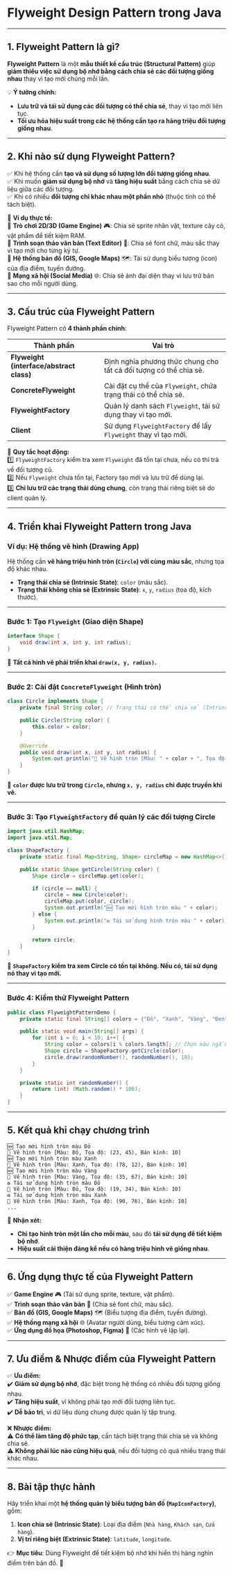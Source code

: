 # **Flyweight Design Pattern trong Java**

---

## **1. Flyweight Pattern là gì?**
**Flyweight Pattern** là một **mẫu thiết kế cấu trúc (Structural Pattern)** giúp **giảm thiểu việc sử dụng bộ nhớ bằng cách chia sẻ các đối tượng giống nhau** thay vì tạo mới chúng mỗi lần.

💡 **Ý tưởng chính:**
- **Lưu trữ và tái sử dụng các đối tượng có thể chia sẻ**, thay vì tạo mới liên tục.
- **Tối ưu hóa hiệu suất trong các hệ thống cần tạo ra hàng triệu đối tượng giống nhau**.

---

## **2. Khi nào sử dụng Flyweight Pattern?**
✅ Khi hệ thống cần **tạo và sử dụng số lượng lớn đối tượng giống nhau**.  
✅ Khi muốn **giảm sử dụng bộ nhớ** và **tăng hiệu suất** bằng cách chia sẻ dữ liệu giữa các đối tượng.  
✅ Khi có nhiều **đối tượng chỉ khác nhau một phần nhỏ** (thuộc tính có thể tách biệt).

📌 **Ví dụ thực tế:**  
🔹 **Trò chơi 2D/3D (Game Engine)** 🎮: Chia sẻ sprite nhân vật, texture cây cỏ, vật phẩm để tiết kiệm RAM.  
🔹 **Trình soạn thảo văn bản (Text Editor)** 📝: Chia sẻ font chữ, màu sắc thay vì tạo mới cho từng ký tự.  
🔹 **Hệ thống bản đồ (GIS, Google Maps)** 🗺: Tái sử dụng biểu tượng (icon) của địa điểm, tuyến đường.  
🔹 **Mạng xã hội (Social Media)** 🌐: Chia sẻ ảnh đại diện thay vì lưu trữ bản sao cho mỗi người dùng.

---

## **3. Cấu trúc của Flyweight Pattern**
Flyweight Pattern có **4 thành phần chính**:

| **Thành phần**  | **Vai trò** |
|--------------|-----------|
| **Flyweight (interface/abstract class)** | Định nghĩa phương thức chung cho tất cả đối tượng có thể chia sẻ. |
| **ConcreteFlyweight** | Cài đặt cụ thể của `Flyweight`, chứa trạng thái có thể chia sẻ. |
| **FlyweightFactory** | Quản lý danh sách `Flyweight`, tái sử dụng thay vì tạo mới. |
| **Client** | Sử dụng `FlyweightFactory` để lấy `Flyweight` thay vì tạo mới. |

📌 **Quy tắc hoạt động:**  
1️⃣ `FlyweightFactory` kiểm tra xem `Flyweight` đã tồn tại chưa, nếu có thì trả về đối tượng cũ.  
2️⃣ Nếu `Flyweight` chưa tồn tại, Factory tạo mới và lưu trữ để dùng lại.  
3️⃣ **Chỉ lưu trữ các trạng thái dùng chung**, còn trạng thái riêng biệt sẽ do client quản lý.

---

## **4. Triển khai Flyweight Pattern trong Java**
### **Ví dụ: Hệ thống vẽ hình (Drawing App)**
Hệ thống cần **vẽ hàng triệu hình tròn (`Circle`) với cùng màu sắc**, nhưng tọa độ khác nhau.
- **Trạng thái chia sẻ (Intrinsic State)**: `color` (màu sắc).
- **Trạng thái không chia sẻ (Extrinsic State)**: `x`, `y`, `radius` (tọa độ, kích thước).

---

### **Bước 1: Tạo `Flyweight` (Giao diện Shape)**
```java
interface Shape {
    void draw(int x, int y, int radius);
}
```
🔹 **Tất cả hình vẽ phải triển khai `draw(x, y, radius)`.**

---

### **Bước 2: Cài đặt `ConcreteFlyweight` (Hình tròn)**
```java
class Circle implements Shape {
    private final String color; // Trạng thái có thể chia sẻ (Intrinsic State)

    public Circle(String color) {
        this.color = color;
    }

    @Override
    public void draw(int x, int y, int radius) {
        System.out.println("🎨 Vẽ hình tròn [Màu: " + color + ", Tọa độ: (" + x + ", " + y + "), Bán kính: " + radius + "]");
    }
}
```
🔹 **`color` được lưu trữ trong `Circle`, nhưng `x, y, radius` chỉ được truyền khi vẽ.**

---

### **Bước 3: Tạo `FlyweightFactory` để quản lý các đối tượng Circle**
```java
import java.util.HashMap;
import java.util.Map;

class ShapeFactory {
    private static final Map<String, Shape> circleMap = new HashMap<>();

    public static Shape getCircle(String color) {
        Shape circle = circleMap.get(color);

        if (circle == null) {
            circle = new Circle(color);
            circleMap.put(color, circle);
            System.out.println("🆕 Tạo mới hình tròn màu " + color);
        } else {
            System.out.println("♻️ Tái sử dụng hình tròn màu " + color);
        }

        return circle;
    }
}
```
🔹 **`ShapeFactory` kiểm tra xem Circle có tồn tại không. Nếu có, tái sử dụng nó thay vì tạo mới.**

---

### **Bước 4: Kiểm thử Flyweight Pattern**
```java
public class FlyweightPatternDemo {
    private static final String[] colors = {"Đỏ", "Xanh", "Vàng", "Đen", "Trắng"};

    public static void main(String[] args) {
        for (int i = 0; i < 10; i++) {
            String color = colors[i % colors.length]; // Chọn màu ngẫu nhiên từ danh sách
            Shape circle = ShapeFactory.getCircle(color);
            circle.draw(randomNumber(), randomNumber(), 10);
        }
    }

    private static int randomNumber() {
        return (int) (Math.random() * 100);
    }
}
```

---

## **5. Kết quả khi chạy chương trình**
```
🆕 Tạo mới hình tròn màu Đỏ
🎨 Vẽ hình tròn [Màu: Đỏ, Tọa độ: (23, 45), Bán kính: 10]
🆕 Tạo mới hình tròn màu Xanh
🎨 Vẽ hình tròn [Màu: Xanh, Tọa độ: (78, 12), Bán kính: 10]
🆕 Tạo mới hình tròn màu Vàng
🎨 Vẽ hình tròn [Màu: Vàng, Tọa độ: (35, 67), Bán kính: 10]
♻️ Tái sử dụng hình tròn màu Đỏ
🎨 Vẽ hình tròn [Màu: Đỏ, Tọa độ: (19, 34), Bán kính: 10]
♻️ Tái sử dụng hình tròn màu Xanh
🎨 Vẽ hình tròn [Màu: Xanh, Tọa độ: (90, 76), Bán kính: 10]
...
```
📌 **Nhận xét:**
- **Chỉ tạo hình tròn một lần cho mỗi màu**, sau đó **tái sử dụng để tiết kiệm bộ nhớ**.
- **Hiệu suất cải thiện đáng kể nếu có hàng triệu hình vẽ giống nhau**.

---

## **6. Ứng dụng thực tế của Flyweight Pattern**
✅ **Game Engine** 🎮 (Tái sử dụng sprite, texture, vật phẩm).  
✅ **Trình soạn thảo văn bản** 📝 (Chia sẻ font chữ, màu sắc).  
✅ **Bản đồ (GIS, Google Maps)** 🗺 (Biểu tượng địa điểm, tuyến đường).  
✅ **Hệ thống mạng xã hội** 🌐 (Avatar người dùng, biểu tượng cảm xúc).  
✅ **Ứng dụng đồ họa (Photoshop, Figma)** 🎨 (Các hình vẽ lặp lại).

---

## **7. Ưu điểm & Nhược điểm của Flyweight Pattern**
✅ **Ưu điểm:**  
✔️ **Giảm sử dụng bộ nhớ**, đặc biệt trong hệ thống có nhiều đối tượng giống nhau.  
✔️ **Tăng hiệu suất**, vì không phải tạo mới đối tượng liên tục.  
✔️ **Dễ bảo trì**, vì dữ liệu dùng chung được quản lý tập trung.

❌ **Nhược điểm:**  
⚠️ **Có thể làm tăng độ phức tạp**, cần tách biệt trạng thái chia sẻ và không chia sẻ.  
⚠️ **Không phải lúc nào cũng hiệu quả**, nếu đối tượng có quá nhiều trạng thái khác nhau.

---

## **8. Bài tập thực hành**
Hãy triển khai một **hệ thống quản lý biểu tượng bản đồ (`MapIconFactory`)**, gồm:
1. **Icon chia sẻ (Intrinsic State)**: Loại địa điểm (`Nhà hàng`, `Khách sạn`, `Cửa hàng`).
2. **Vị trí riêng biệt (Extrinsic State)**: `latitude`, `longitude`.

👉 **Mục tiêu**: Dùng Flyweight để tiết kiệm bộ nhớ khi hiển thị hàng nghìn điểm trên bản đồ. 🚀